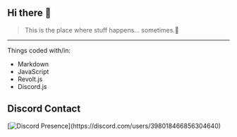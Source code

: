 ## Hi there 👋
> This is the place where stuff happens... sometimes.:thinking:
------------
Things coded with/in:
- Markdown
- JavaScript
- Revolt.js
- Discord.js

## Discord Contact
[![Discord Presence](https://lanyard.cnrad.dev/api/398018466856304640?hideStatus=false&idleMessage=Probably%20touching%20grass...)](https://discord.com/users/398018466856304640)
